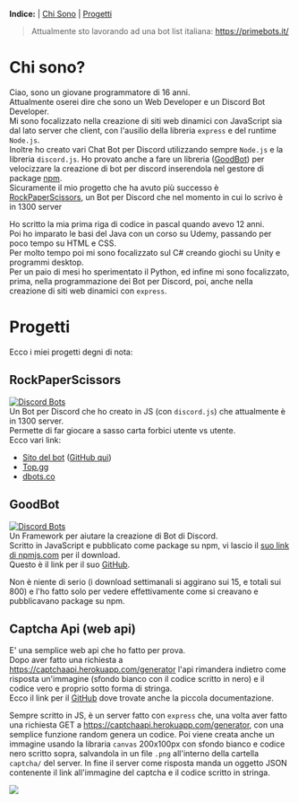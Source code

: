 **Indice:** | [Chi Sono](#chi-sono) | [Progetti](#progetti)
> Attualmente sto lavorando ad una bot list italiana: https://primebots.it/

# Chi sono? <a name="chi-sono"></a>
Ciao, sono un giovane programmatore di 16 anni.<br>
Attualmente oserei dire che sono un Web Developer e un Discord Bot Developer.<br>
Mi sono focalizzato nella creazione di siti web dinamici con JavaScript sia dal lato server che client, con l'ausilio della libreria `express` e del runtime `Node.js`.<br>
Inoltre ho creato vari Chat Bot per Discord utilizzando sempre `Node.js` e la libreria `discord.js`. Ho provato anche a fare un libreria ([GoodBot](#GoodBot)) per velocizzare la creazione di bot per discord inserendola nel gestore di package [npm](https://www.npmjs.com/).<br>
Sicuramente il mio progetto che ha avuto più successo è [RockPaperScissors](#RockPaperScissors), un Bot per Discord che nel momento in cui lo scrivo è in 1300 server


Ho scritto la mia prima riga di codice in pascal quando avevo 12 anni.<br>
Poi ho imparato le basi del Java con un corso su Udemy, passando per poco tempo su HTML e CSS.<br>
Per molto tempo poi mi sono focalizzato sul C# creando giochi su Unity e programmi desktop.<br>
Per un paio di mesi ho sperimentato il Python, ed infine mi sono focalizzato, prima, nella programmazione dei Bot per Discord, poi, anche nella creazione di siti web dinamici con `express`.


# Progetti <a name="progetti"></a>
Ecco i miei progetti degni di nota:
## <a name="RockPaperScissors">RockPaperScissors</a>
[![Discord Bots](https://top.gg/api/widget/servers/723877094920290305.svg)](https://top.gg/bot/723877094920290305)<br>
Un Bot per Discord che ho creato in JS (con `discord.js`) che attualmente è in 1300 server.<br>
Permette di far giocare a sasso carta forbici utente vs utente.<br>
Ecco vari link:<br>
* [Sito del bot](https://www.rps-bot.tk/) ([GitHub qui](https://github.com/AndreaGennaioli/rockpaperscissors-website))
* [Top.gg](https://top.gg/bot/723877094920290305)
* [dbots.co](https://dbots.co/bots/723877094920290305)
## <a name="GoodBot">GoodBot</a>
[![Discord Bots](https://nodei.co/npm/goodbot.png)](https://www.npmjs.com/package/goodbot)<br>
Un Framework per aiutare la creazione di Bot di Discord.<br>
Scritto in JavaScript e pubblicato come package su npm, vi lascio il [suo link di npmjs.com](https://www.npmjs.com/package/goodbot) per il download.<br>
Questo è il link per il suo [GitHub](https://github.com/AndreaGennaioli/GoodBot).<br>

Non è niente di serio (i download settimanali si aggirano sui 15, e totali sui 800) e l'ho fatto solo per vedere effettivamente come si creavano e pubblicavano package su npm.<br>

## <a name="captcha-api">Captcha Api (web api)</a>
E' una semplice web api che ho fatto per prova.<br>
Dopo aver fatto una richiesta a https://captchaapi.herokuapp.com/generator l'api rimandera indietro come risposta un'immagine (sfondo bianco con il codice scritto in nero) e il codice vero e proprio sotto forma di stringa.<br>
Ecco il link per il [GitHub](https://github.com/AndreaGennaioli/captcha-api) dove trovate anche la piccola documentazione.

Sempre scritto in JS, è un server fatto con `express` che, una volta aver fatto una richiesta GET a https://captchaapi.herokuapp.com/generator, con una semplice funzione random genera un codice. Poi viene creata anche un immagine usando la libraria `canvas` 200x100px con sfondo bianco e codice nero scritto sopra, salvandola in un file `.png` all'interno della cartella `captcha/` del server. In fine il server come risposta manda un oggetto JSON contenente il link all'immagine del captcha e il codice scritto in stringa.


![](https://komarev.com/ghpvc/?username=andreagennaioli&color=grey) 
